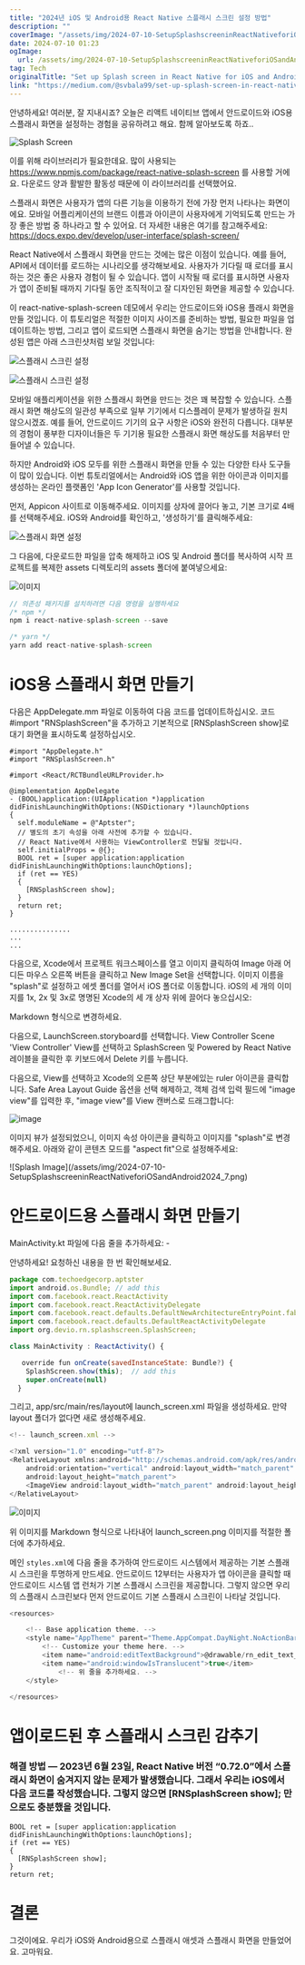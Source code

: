 ```yaml
---
title: "2024년 iOS 및 Android용 React Native 스플래시 스크린 설정 방법"
description: ""
coverImage: "/assets/img/2024-07-10-SetupSplashscreeninReactNativeforiOSandAndroid2024_0.png"
date: 2024-07-10 01:23
ogImage: 
  url: /assets/img/2024-07-10-SetupSplashscreeninReactNativeforiOSandAndroid2024_0.png
tag: Tech
originalTitle: "Set up Splash screen in React Native for iOS and Android | 2024"
link: "https://medium.com/@svbala99/set-up-splash-screen-in-react-native-for-ios-and-android-2023-dbedb87fe75e"
---
```



안녕하세요! 여러분, 잘 지내시죠? 오늘은 리액트 네이티브 앱에서 안드로이드와 iOS용 스플래시 화면을 설정하는 경험을 공유하려고 해요. 함께 알아보도록 하죠..

![Splash Screen](/assets/img/2024-07-10-SetupSplashscreeninReactNativeforiOSandAndroid2024_0.png)

이를 위해 라이브러리가 필요한데요. 많이 사용되는 https://www.npmjs.com/package/react-native-splash-screen 를 사용할 거에요. 다운로드 양과 활발한 활동성 때문에 이 라이브러리를 선택했어요.

스플래시 화면은 사용자가 앱의 다른 기능을 이용하기 전에 가장 먼저 나타나는 화면이에요. 모바일 어플리케이션의 브랜드 이름과 아이콘이 사용자에게 기억되도록 만드는 가장 좋은 방법 중 하나라고 할 수 있어요. 더 자세한 내용은 여기를 참고해주세요: https://docs.expo.dev/develop/user-interface/splash-screen/

<div class="content-ad"></div>

React Native에서 스플래시 화면을 만드는 것에는 많은 이점이 있습니다. 예를 들어, API에서 데이터를 로드하는 시나리오를 생각해보세요. 사용자가 기다릴 때 로더를 표시하는 것은 좋은 사용자 경험이 될 수 있습니다. 앱이 시작될 때 로더를 표시하면 사용자가 앱이 준비될 때까지 기다릴 동안 조직적이고 잘 디자인된 화면을 제공할 수 있습니다.

이 react-native-splash-screen 데모에서 우리는 안드로이드와 iOS용 플래시 화면을 만들 것입니다. 이 튜토리얼은 적절한 이미지 사이즈를 준비하는 방법, 필요한 파일을 업데이트하는 방법, 그리고 앱이 로드되면 스플래시 화면을 숨기는 방법을 안내합니다. 완성된 앱은 아래 스크린샷처럼 보일 것입니다:

![스플래시 스크린 설정](/assets/img/2024-07-10-SetupSplashscreeninReactNativeforiOSandAndroid2024_1.png)

![스플래시 스크린 설정](/assets/img/2024-07-10-SetupSplashscreeninReactNativeforiOSandAndroid2024_2.png)

<div class="content-ad"></div>

모바일 애플리케이션을 위한 스플래시 화면을 만드는 것은 꽤 복잡할 수 있습니다. 스플래시 화면 해상도의 일관성 부족으로 일부 기기에서 디스플레이 문제가 발생하길 원치 않으시겠죠. 예를 들어, 안드로이드 기기의 요구 사항은 iOS와 완전히 다릅니다. 대부분의 경험이 풍부한 디자이너들은 두 기기용 필요한 스플래시 화면 해상도를 처음부터 만들어낼 수 있습니다.

하지만 Android와 iOS 모두를 위한 스플래시 화면을 만들 수 있는 다양한 타사 도구들이 많이 있습니다. 이번 튜토리얼에서는 Android와 iOS 앱을 위한 아이콘과 이미지를 생성하는 온라인 플랫폼인 'App Icon Generator'를 사용할 것입니다.

먼저, Appicon 사이트로 이동해주세요. 이미지를 상자에 끌어다 놓고, 기본 크기로 4배를 선택해주세요. iOS와 Android를 확인하고, '생성하기'를 클릭해주세요:

![스플래시 화면 설정](/assets/img/2024-07-10-SetupSplashscreeninReactNativeforiOSandAndroid2024_3.png)

<div class="content-ad"></div>

그 다음에, 다운로드한 파일을 압축 해제하고 iOS 및 Android 폴더를 복사하여 시작 프로젝트를 복제한 assets 디렉토리의 assets 폴더에 붙여넣으세요:

![이미지](/assets/img/2024-07-10-SetupSplashscreeninReactNativeforiOSandAndroid2024_4.png)

```js
// 의존성 패키지를 설치하려면 다음 명령을 실행하세요
/* npm */
npm i react-native-splash-screen --save

/* yarn */
yarn add react-native-splash-screen
```

# iOS용 스플래시 화면 만들기

<div class="content-ad"></div>


다음은 AppDelegate.mm 파일로 이동하여 다음 코드를 업데이트하십시오. 코드 #import "RNSplashScreen"을 추가하고 기본적으로 [RNSplashScreen show]로 대기 화면을 표시하도록 설정하십시오.

```objc
#import "AppDelegate.h"
#import "RNSplashScreen.h"

#import <React/RCTBundleURLProvider.h>

@implementation AppDelegate
- (BOOL)application:(UIApplication *)application didFinishLaunchingWithOptions:(NSDictionary *)launchOptions
{
  self.moduleName = @"Aptster";
  // 별도의 초기 속성을 아래 사전에 추가할 수 있습니다.
  // React Native에서 사용하는 ViewController로 전달될 것입니다.
  self.initialProps = @{};
  BOOL ret = [super application:application didFinishLaunchingWithOptions:launchOptions];
  if (ret == YES)
  { 
    [RNSplashScreen show];
  }
  return ret;
}

...............
...
...
```

다음으로, Xcode에서 프로젝트 워크스페이스를 열고 이미지 클릭하여 Image 아래 어디든 마우스 오른쪽 버튼을 클릭하고 New Image Set을 선택합니다. 이미지 이름을 "splash"로 설정하고 에셋 폴더를 열어서 iOS 폴더로 이동합니다. iOS의 세 개의 이미지를 1x, 2x 및 3x로 명명된 Xcode의 세 개 상자 위에 끌어다 놓으십시오:


<div class="content-ad"></div>

Markdown 형식으로 변경하세요.

다음으로, LaunchScreen.storyboard를 선택합니다. View Controller Scene 'View Controller' View를 선택하고 SplashScreen 및 Powered by React Native 레이블을 클릭한 후 키보드에서 Delete 키를 누릅니다.

다음으로, View를 선택하고 Xcode의 오른쪽 상단 부분에있는 ruler 아이콘을 클릭합니다. Safe Area Layout Guide 옵션을 선택 해제하고, 객체 검색 입력 필드에 "image view"를 입력한 후, "image view"를 View 캔버스로 드래그합니다:

![image](/assets/img/2024-07-10-SetupSplashscreeninReactNativeforiOSandAndroid2024_6.png)

<div class="content-ad"></div>

이미지 뷰가 설정되었으니, 이미지 속성 아이콘을 클릭하고 이미지를 "splash"로 변경해주세요. 아래와 같이 콘텐츠 모드를 "aspect fit"으로 설정해주세요:

\!\[Splash Image\]\(/assets/img/2024-07-10-SetupSplashscreeninReactNativeforiOSandAndroid2024_7.png\)

# 안드로이드용 스플래시 화면 만들기

MainActivity.kt 파일에 다음 줄을 추가하세요: -

<div class="content-ad"></div>


안녕하세요! 요청하신 내용을 한 번 확인해보세요.

```js
package com.techoedgecorp.aptster
import android.os.Bundle; // add this
import com.facebook.react.ReactActivity
import com.facebook.react.ReactActivityDelegate
import com.facebook.react.defaults.DefaultNewArchitectureEntryPoint.fabricEnabled
import com.facebook.react.defaults.DefaultReactActivityDelegate
import org.devio.rn.splashscreen.SplashScreen;

class MainActivity : ReactActivity() {

   override fun onCreate(savedInstanceState: Bundle?) {
    SplashScreen.show(this);  // add this
    super.onCreate(null)
  }
```

그리고, app/src/main/res/layout에 launch_screen.xml 파일을 생성하세요. 만약 layout 폴더가 없다면 새로 생성해주세요.

```js
<!-- launch_screen.xml -->

<?xml version="1.0" encoding="utf-8"?>
<RelativeLayout xmlns:android="http://schemas.android.com/apk/res/android"
    android:orientation="vertical" android:layout_width="match_parent"
    android:layout_height="match_parent">
    <ImageView android:layout_width="match_parent" android:layout_height="match_parent" android:src="@drawable/launch_screen" android:scaleType="centerCrop" />
</RelativeLayout>
```

![이미지](/assets/img/2024-07-10-SetupSplashscreeninReactNativeforiOSandAndroid2024_8.png)


<div class="content-ad"></div>

위 이미지를 Markdown 형식으로 나타내어 launch_screen.png 이미지를 적절한 폴더에 추가하세요.

메인 `styles.xml`에 다음 줄을 추가하여 안드로이드 시스템에서 제공하는 기본 스플래시 스크린을 투명하게 만드세요. 안드로이드 12부터는 사용자가 앱 아이콘을 클릭할 때 안드로이드 시스템 앱 런처가 기본 스플래시 스크린을 제공합니다. 그렇지 않으면 우리의 스플래시 스크린보다 먼저 안드로이드 기본 스플래시 스크린이 나타날 것입니다.

```js
<resources>

    <!-- Base application theme. -->
    <style name="AppTheme" parent="Theme.AppCompat.DayNight.NoActionBar">
        <!-- Customize your theme here. -->
        <item name="android:editTextBackground">@drawable/rn_edit_text_material</item>
        <item name="android:windowIsTranslucent">true</item> 
            <!-- 위 줄을 추가하세요. -->
    </style>

</resources>
```

# 앱이로드된 후 스플래시 스크린 감추기

<div class="content-ad"></div>


### 해결 방법 — 2023년 6월 23일, React Native 버전 “0.72.0”에서 스플래시 화면이 숨겨지지 않는 문제가 발생했습니다. 그래서 우리는 iOS에서 다음 코드를 작성했습니다. 그렇지 않으면 [RNSplashScreen show]; 만으로도 충분했을 것입니다.

```obj-c
BOOL ret = [super application:application didFinishLaunchingWithOptions:launchOptions];
if (ret == YES)
{ 
  [RNSplashScreen show];
}
return ret;
```

# 결론


<div class="content-ad"></div>

그것이에요. 우리가 iOS와 Android용으로 스플래시 애셋과 스플래시 화면을 만들었어요. 고마워요.
